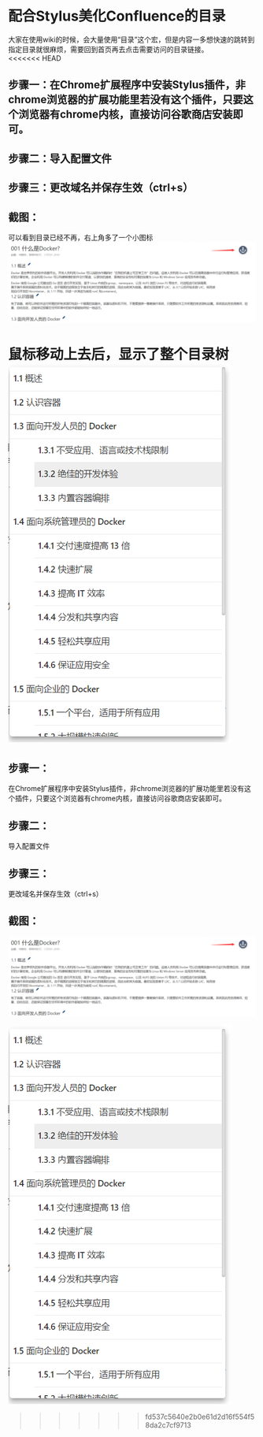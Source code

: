 # 配合Stylus美化Confluence的目录

大家在使用wiki的时候，会大量使用“目录”这个宏，但是内容一多想快速的跳转到指定目录就很麻烦，需要回到首页再去点击需要访问的目录链接。<br/>
<<<<<<< HEAD
## 步骤一：在Chrome扩展程序中安装Stylus插件，非chrome浏览器的扩展功能里若没有这个插件，只要这个浏览器有chrome内核，直接访问谷歌商店安装即可。<br/>
## 步骤二：导入配置文件<br/>
## 步骤三：更改域名并保存生效（ctrl+s）<br/>

## 截图：
可以看到目录已经不再，右上角多了一个小图标
![Image text](https://raw.githubusercontent.com/rockpanda/image/master/sample/wiki01.png)

鼠标移动上去后，显示了整个目录树
![Image text](https://raw.githubusercontent.com/rockpanda/image/master/sample/wiki02.png)
=======
## 步骤一：
在Chrome扩展程序中安装Stylus插件，非chrome浏览器的扩展功能里若没有这个插件，只要这个浏览器有chrome内核，直接访问谷歌商店安装即可。<br/>
## 步骤二：
导入配置文件<br/>
## 步骤三：
更改域名并保存生效（ctrl+s）<br/>

## 截图：

![Image text](https://raw.githubusercontent.com/rockpanda/image/master/sample/wiki01.png)

![Image text](https://raw.githubusercontent.com/rockpanda/image/master/sample/wiki02.png)
>>>>>>> fd537c5640e2b0e61d2d16f554f58da2c7cf9713
